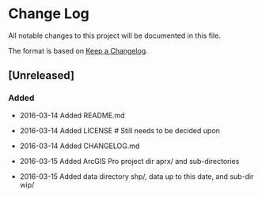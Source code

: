 # Change Log
All notable changes to this project will be documented in this file.

The format is based on [Keep a Changelog](http://keepachangelog.com/).

## [Unreleased]
### Added
- 2016-03-14 Added README.md
- 2016-03-14 Added LICENSE # Still needs to be decided upon 
- 2016-03-14 Added CHANGELOG.md

- 2016-03-15 Added ArcGIS Pro project dir aprx/ and sub-directories
- 2016-03-15 Added data directory shp/, data up to this date, and sub-dir wip/

